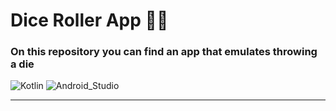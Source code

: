 # **Dice Roller App** :iphone::game_die:
### On this repository you can find an app that emulates throwing a die
![Kotlin](https://img.shields.io/badge/Kotlin-blueviolet?style=for-the-badge&logo=Kotlin&logoColor=blue) ![Android_Studio](https://img.shields.io/badge/Android_Studio-black?style=for-the-badge&logo=AndroidStudio&logoColor=green) 
___
